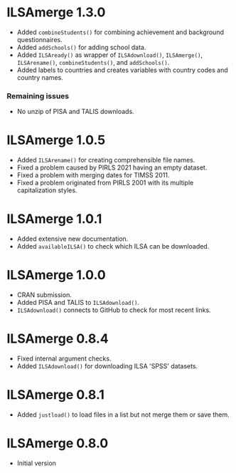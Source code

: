 # ILSAmerge 1.3.0
- Added `combineStudents()` for combining achievement and  background questionnaires.
- Added `addSchools()` for adding school data.
- Added `ILSAready()` as wrapper of `ILSAdownload()`, `ILSAmerge()`, `ILSArename()`,
`combineStudents()`, and `addSchools()`.
- Added labels to countries and creates variables with country codes and country names.

### Remaining issues
- No unzip of PISA and TALIS downloads.



# ILSAmerge 1.0.5
- Added `ILSArename()` for creating comprehensible file names.
- Fixed a problem caused by PIRLS 2021 having an empty dataset.
- Fixed a problem with merging dates for TIMSS 2011. 
- Fixed a problem originated from PIRLS 2001 with its multiple capitalization styles. 


# ILSAmerge 1.0.1
- Added extensive new documentation.
- Added `availableILSA()` to check which ILSA can be downloaded.

# ILSAmerge 1.0.0
- CRAN submission.
- Added PISA and TALIS to `ILSAdownload()`.
- `ILSAdownload()` connects to GitHub to check for most recent links.

# ILSAmerge 0.8.4
- Fixed internal argument checks.
- Added `ILSAdownload()` for downloading ILSA 'SPSS' datasets.

# ILSAmerge 0.8.1
 - Added `justload()` to load files in a list but not merge them or save them.
 
# ILSAmerge 0.8.0
 - Initial version

